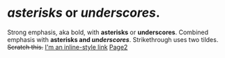  #  *asterisks* or _underscores_. # 
 Strong emphasis, aka bold, with **asterisks** or __underscores__.
 Combined emphasis with **asterisks and _underscores_**.
Strikethrough uses two tildes. ~~Scratch this.~~
[I'm an inline-style link](https://www.google.com)
[Page2](page2list.md)
